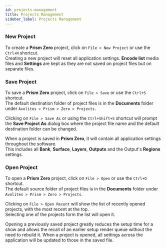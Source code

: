 ```yaml
---
id: projects-management
title: Projects Management
sidebar_label: Projects Management
---
```


### New Project
To create a **Prism Zero** project, click on `File > New Project` or use the `Ctrl+N` shortcut.  
Creating a new project will reset all application settings.
**Encode list** media files and **Settings** are kept as they are not saved on project files but on separate files.

### Save Project

To save a **Prism Zero** project, click on `File > Save` or use the `Ctrl+S` shortcut.  
The default destination folder of project files is in the **Documents** folder under `Avolites > Prism > Zero > Projects`.  

Clicking on `File > Save As` or using the `Ctrl+Shift+S` shortcut will prompt the **Save Project As** dialog box where the project file name and the default destination folder can be changed.

When a project is saved in **Prism Zero**, it will contain all application settings throughout the software.  
This includes all **Bank**, **Surface**, **Layers**, **Outputs** and the Output's **Regions** settings.
### Open Project

To open a **Prism Zero** project, click on `File > Open` or use the `Ctrl+O` shortcut.  
The default source folder of project files is in the **Documents** folder under `Avolites > Prism > Zero > Projects`.  

Clicking on `File > Open Recent` will show the list of recently opened projects, with the most recent at the top.  
Selecting one of the projects form the list will open it.

Opening a previously saved project greatly reduces the setup time for a show and allows the recall of an earlier setup render queue without the need to rebuild it. When a project is opened, all settings across the application will be updated to those in the saved file.